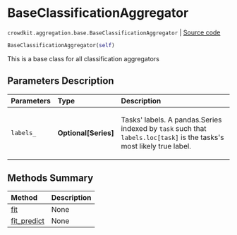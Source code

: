# BaseClassificationAggregator
`crowdkit.aggregation.base.BaseClassificationAggregator` | [Source code](https://github.com/Toloka/crowd-kit/blob/v1.1.0/crowdkit/aggregation/base/__init__.py#L17)

```python
BaseClassificationAggregator(self)
```

This is a base class for all classification aggregators

## Parameters Description

| Parameters | Type | Description |
| :----------| :----| :-----------|
`labels_`|**Optional\[Series\]**|<p>Tasks&#x27; labels. A pandas.Series indexed by `task` such that `labels.loc[task]` is the tasks&#x27;s most likely true label.</p>
## Methods Summary

| Method | Description |
| :------| :-----------|
[fit](crowdkit.aggregation.base.BaseClassificationAggregator.fit.md)| None
[fit_predict](crowdkit.aggregation.base.BaseClassificationAggregator.fit_predict.md)| None
